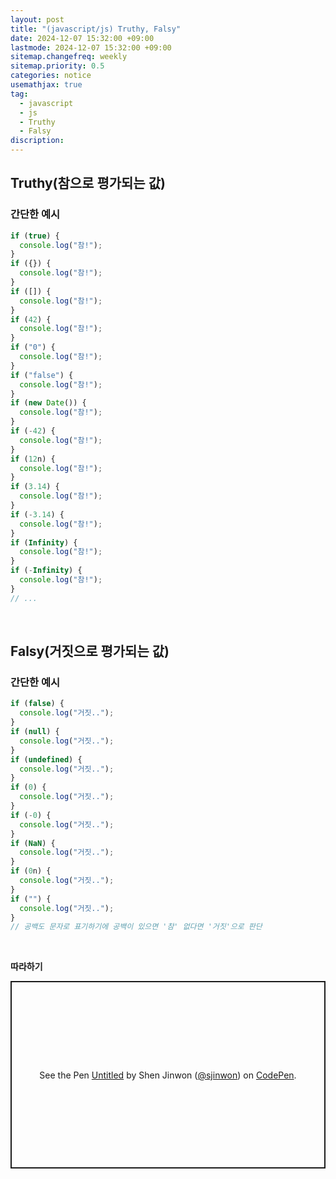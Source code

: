 ```yaml
---
layout: post
title: "(javascript/js) Truthy, Falsy"
date: 2024-12-07 15:32:00 +09:00
lastmode: 2024-12-07 15:32:00 +09:00
sitemap.changefreq: weekly
sitemap.priority: 0.5
categories: notice
usemathjax: true
tag:
  - javascript
  - js
  - Truthy
  - Falsy
discription:
---
```


## Truthy(참으로 평가되는 값)

### 간단한 예시

```js
if (true) {
  console.log("참!");
}
if ({}) {
  console.log("참!");
}
if ([]) {
  console.log("참!");
}
if (42) {
  console.log("참!");
}
if ("0") {
  console.log("참!");
}
if ("false") {
  console.log("참!");
}
if (new Date()) {
  console.log("참!");
}
if (-42) {
  console.log("참!");
}
if (12n) {
  console.log("참!");
}
if (3.14) {
  console.log("참!");
}
if (-3.14) {
  console.log("참!");
}
if (Infinity) {
  console.log("참!");
}
if (-Infinity) {
  console.log("참!");
}
// ...
```

<br>

## Falsy(거짓으로 평가되는 값)

### 간단한 예시

```js
if (false) {
  console.log("거짓..");
}
if (null) {
  console.log("거짓..");
}
if (undefined) {
  console.log("거짓..");
}
if (0) {
  console.log("거짓..");
}
if (-0) {
  console.log("거짓..");
}
if (NaN) {
  console.log("거짓..");
}
if (0n) {
  console.log("거짓..");
}
if ("") {
  console.log("거짓..");
}
// 공백도 문자로 표기하기에 공백이 있으면 '참' 없다면 '거짓'으로 판단
```

<br>

**따라하기**

<p class="codepen" data-height="300" data-default-tab="js,result" data-slug-hash="wBwGzoW" data-pen-title="Untitled" data-user="sjinwon" style="height: 300px; box-sizing: border-box; display: flex; align-items: center; justify-content: center; border: 2px solid; margin: 1em 0; padding: 1em;">
  <span>See the Pen <a href="https://codepen.io/sjinwon/pen/wBwGzoW">
  Untitled</a> by Shen Jinwon (<a href="https://codepen.io/sjinwon">@sjinwon</a>)
  on <a href="https://codepen.io">CodePen</a>.</span>
</p>
<script async src="https://cpwebassets.codepen.io/assets/embed/ei.js"></script>
